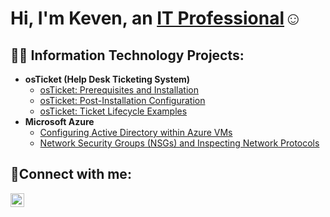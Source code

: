 <h1>Hi, I'm Keven, an <a href="https://linkedin.com/in/Keven-semedo">IT Professional</a>☺</h1>

<h2>👨‍💻 Information Technology Projects:</h2>

- <b>osTicket (Help Desk Ticketing System)</b>
  - [osTicket: Prerequisites and Installation](https://github.com/KevenSemedo/osticket-prereqs)
  - [osTicket: Post-Installation Configuration](https://github.com/KevenSemedo/post-install-config)
  - [osTicket: Ticket Lifecycle Examples](https://github.com/KevenSemedo/ticket-lifecycle)
- <b>Microsoft Azure</b>
  - [Configuring Active Directory within Azure VMs](https://github.com/KevenSemedo/configure-ad)
  - [Network Security Groups (NSGs) and Inspecting Network Protocols](https://github.com/KevenSemedo/azure-network-protocols)

<h2>🤳Connect with me:</h2>

[<img align="left" alt="Josh | LinkedIn" width="22px" src="https://cdn.jsdelivr.net/npm/simple-icons@v3/icons/linkedin.svg" />][linkedin]

[linkedin]: https://linkedin.com/in/Keven-Semedo

